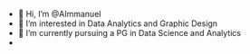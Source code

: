 - 👋 Hi, I’m @AImmanuel
- 👀 I’m interested in Data Analytics and Graphic Design
- 🌱 I’m currently pursuing a PG in Data Science and Analytics
- 
<!---
/AImmanuel
--->
